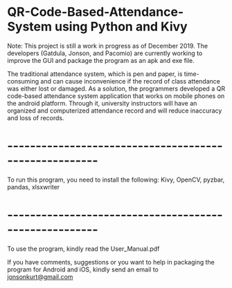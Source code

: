 # QR-Code-Based-Attendance-System using Python and Kivy

Note: This project is still a work in progress as of December 2019. The developers (Gatdula, Jonson, and Pacomio) are currently working to improve the GUI and package the program as an apk and exe file.

The traditional attendance system, which is pen and paper, is time-consuming and can cause inconvenience if the record of class attendance was either lost or damaged. As a solution, the programmers developed a QR code-based attendance system application that works on mobile phones on the android platform. Through it, university instructors will have an organized and computerized attendance record and will reduce inaccuracy and loss of records.

# ------------------------------------------------------
To run this program, you need to install the following:
Kivy, OpenCV, pyzbar, pandas, xlsxwriter
# ------------------------------------------------------

To use the program, kindly read the User_Manual.pdf

If you have comments, suggestions or you want to help in packaging the program for Android and iOS, kindly send an email to jonsonkurt@gmail.com
